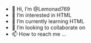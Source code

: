 - 👋 Hi, I’m @Lemonad769
- 👀 I’m interested in HTML
- 🌱 I’m currently learning HTML
- 💞️ I’m looking to collaborate on
- 📫 How to reach me ...

<!---
Lemonad769/Lemonad769 is a ✨ special ✨ repository because its `README.md` (this file) appears on your GitHub profile.
You can click the Preview link to take a look at your changes.
--->
